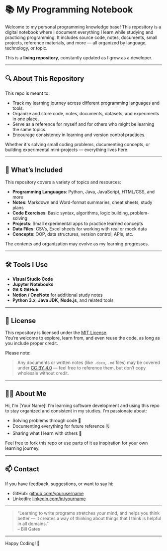 # 📚 My Programming Notebook

Welcome to my personal programming knowledge base! This repository is a digital notebook where I document everything I learn while studying and practicing programming. It includes source code, notes, documents, small projects, reference materials, and more — all organized by language, technology, or topic.

This is a **living repository**, constantly updated as I grow as a developer.

---

## 🔍 About This Repository

This repo is meant to:

- Track my learning journey across different programming languages and tools.
- Organize and store code, notes, documents, datasets, and experiments in one place.
- Serve as a reference for myself and for others who might be learning the same topics.
- Encourage consistency in learning and version control practices.

Whether it's solving small coding problems, documenting concepts, or building experimental mini-projects — everything lives here.

---

## 🚀 What’s Included

This repository covers a variety of topics and resources:

- **Programming Languages**: Python, Java, JavaScript, HTML/CSS, and more
- **Notes**: Markdown and Word-format summaries, cheat sheets, study plans
- **Code Exercises**: Basic syntax, algorithms, logic building, problem-solving
- **Projects**: Small experimental apps to practice learned concepts
- **Data Files**: CSVs, Excel sheets for working with real or mock data
- **Concepts**: OOP, data structures, version control, APIs, etc.

The contents and organization may evolve as my learning progresses.

---

## 🛠 Tools I Use

- **Visual Studio Code**
- **Jupyter Notebooks**
- **Git & GitHub**
- **Notion / OneNote** for additional study notes
- **Python 3.x**, **Java JDK**, **Node.js**, and related tools

---

## 🧾 License

This repository is licensed under the [MIT License](./LICENSE).  
You’re welcome to explore, learn from, and even reuse the code, as long as you include proper credit.

Please note:
> Any documents or written notes (like `.docx`, `.md` files) may be covered under [CC BY 4.0](https://creativecommons.org/licenses/by/4.0/) — feel free to reference them, but don’t copy wholesale without credit.

---

## 🙋‍♂️ About Me

Hi, I'm [Your Name]! I'm learning software development and using this repo to stay organized and consistent in my studies. I'm passionate about:
- Solving problems through code 🧠
- Documenting everything for future reference 🗒️
- Sharing what I learn with others 🌱

Feel free to fork this repo or use parts of it as inspiration for your own learning journey.

---

## 📫 Contact

If you have feedback, suggestions, or want to say hi:

- GitHub: [github.com/yourusername](https://github.com/yourusername)
- LinkedIn: [linkedin.com/in/yourname](https://linkedin.com/in/yourname)

---

> “Learning to write programs stretches your mind, and helps you think better — it creates a way of thinking about things that I think is helpful in all domains.”  
> – Bill Gates

---

Happy Coding! 🚀
